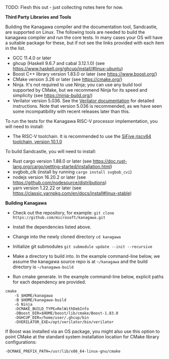 TODO: Flesh this out - just collecting notes here for now.

__Third Party Libraries and Tools__

Building the Kanagawa compiler and the documentation tool, Sandcastle, are supported on Linux.
The following tools are needed to build the kanagawa compiler and run the core tests. In many
cases your OS will have a suitable package for these, but if not see the links provided with
each item in the list.

- GCC 11.4.0 or later
- ghcup (Haskell 9.6.7 and cabal 3.12.1.0) (see https://www.haskell.org/ghcup/install/#linux-ubuntu)
- Boost C++ library version 1.83.0 or later (see https://www.boost.org/)
- CMake version 3.26 or later (see https://cmake.org/)
- Ninja. It's not required to use Ninja; you can use any build tool supported by CMake, but we recommend Ninja for its speed and simplicity (see https://ninja-build.org/)
- Verilator version 5.036. See the [Verilator documentation](https://veripool.org/guide/latest/install.html#git-quick-install) for detailed instructions. Note that version 5.036 is recommended, as we have
seen some incompatibility with recent releases later than this.

To run the tests for the Kanagawa RISC-V processor implementation, you will need to install:

- The RISC-V toolchain. It is recommended to use the
[SiFive riscv64 toolchain, version  10.1.0](https://static.dev.sifive.com/dev-tools/freedom-tools/v2020.08/riscv64-unknown-elf-gcc-10.1.0-2020.08.2-x86_64-linux-ubuntu14.tar.gz)

To build Sandcastle, you will need to install:
- Rust cargo version 1.88.0 or later (see https://doc.rust-lang.org/cargo/getting-started/installation.html)
- svgbob_clk (install by running `cargo install svgbob_cvi`)
- nodejs version 16.20.2 or later (see https://github.com/nodesource/distributions)
- yarn version 1.22.22 or later (see https://classic.yarnpkg.com/en/docs/install#linux-stable)

__Building Kanagawa__

- Check out the repository, for example:
`git clone https://github.com/microsoft/kanagawa.git`

- Install the dependencies listed above.

- Change into the newly cloned directory
`cd kanagawa`

- Initialize git submodules
`git submodule update --init --recursive`

- Make a directory to build into. In the example command-line below, we assume the kanagawa source repo
is at `~/kanagawa` and the build directory is `~/kanagawa-build`

- Run cmake generate. In the example command-line below, explicit paths for each dependency are provided.
```
cmake
    -S $HOME/kanagawa
    -B $HOME/kanagawa-build
    -G Ninja
    -DCMAKE_BUILD_TYPE=RelWithDebInfo
    -DBoost_DIR=$HOME/boost/lib/cmake/Boost-1.83.0
    -DGHCUP_DIR=/home/user/.ghcup/bin
    -DVERILATOR_EXE=/opt/verilator/bin/verilator
```

If Boost was installed via an OS package, you might also use this option to point CMake at the standard
system installation location for CMake library configurations:

```
-DCMAKE_PREFIX_PATH=/usr/lib/x86_64-linux-gnu/cmake
```